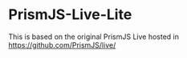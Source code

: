# PrismJS-Live-Lite
This is based on the original PrismJS Live hosted in https://github.com/PrismJS/live/

